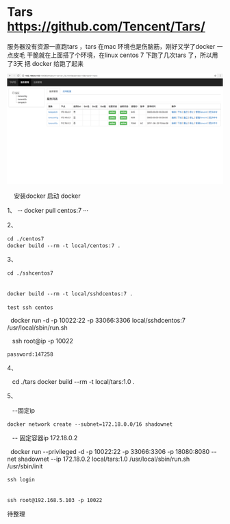 # Tars     https://github.com/Tencent/Tars/



服务器没有资源一直跑tars ，tars 在mac 环境也是伤脑筋，刚好又学了docker 一点皮毛 干脆就在上面搭了个环境，在linux centos 7 下跑了几次tars 了，所以用了3天 把 docker 给跑了起来 


 ![image](https://github.com/nigly/docker_tars/blob/master/images/1.png)

    
安装docker
启动 docker

1、
···
docker pull centos:7
···
    
2、

    cd ./centos7
    docker build --rm -t local/centos:7 .
3、

    cd ./sshcentos7
    
    
    docker build --rm -t local/sshdcentos:7 .

    test ssh centos 
    
    
    docker run -d -p 10022:22 -p 33066:3306 local/sshdcentos:7 /usr/local/sbin/run.sh
    
    
    ssh root@ip -p 10022
    
    
    password:147258

4、

    cd ./tars
    docker build --rm -t local/tars:1.0 .

5、

    --固定ip
    
    docker network create --subnet=172.18.0.0/16 shadownet
    
    -- 固定容器ip 172.18.0.2
    
    docker run --privileged -d -p 10022:22 -p 33066:3306 -p 18080:8080 --net shadownet --ip 172.18.0.2 local/tars:1.0 /usr/local/sbin/run.sh /usr/sbin/init
    
    
    ssh login
    
    
    ssh root@192.168.5.103 -p 10022
        
    




    
    
    


待整理

